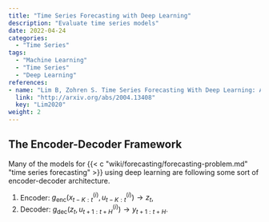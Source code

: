 ```yaml
---
title: "Time Series Forecasting with Deep Learning"
description: "Evaluate time series models"
date: 2022-04-24
categories:
  - "Time Series"
tags:
  - "Machine Learning"
  - "Time Series"
  - "Deep Learning"
references:
- name: "Lim B, Zohren S. Time Series Forecasting With Deep Learning: A Survey. arXiv [stat.ML]. 2020. Available: http://arxiv.org/abs/2004.13408"
  link: "http://arxiv.org/abs/2004.13408"
  key: "Lim2020"
weight: 2
---
```



## The Encoder-Decoder Framework

Many of the models for {{< c "wiki/forecasting/forecasting-problem.md" "time series forecasting" >}} using deep learning are following some sort of encoder-decoder architecture.

1. Encoder: $g_{\text{enc}}(x^{(i)} _ {t-K:t}, u^{(i)} _ {t-K:t}) \to z_t$,
2. Decoder: $g_{\text{dec}}(z_t, u^{(i)} _ {t+1: t+H}) \to y_{t+1:t+H}$.



[^Lim2020]: {{< cite key="Lim2020" >}}
